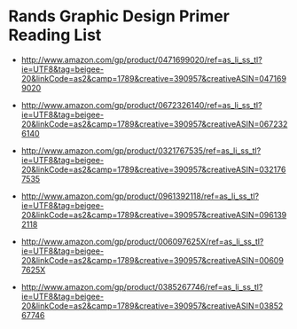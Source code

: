 Rands Graphic Design Primer Reading List
========================================

*   http://www.amazon.com/gp/product/0471699020/ref=as_li_ss_tl?ie=UTF8&tag=beigee-20&linkCode=as2&camp=1789&creative=390957&creativeASIN=0471699020
*   http://www.amazon.com/gp/product/0672326140/ref=as_li_ss_tl?ie=UTF8&tag=beigee-20&linkCode=as2&camp=1789&creative=390957&creativeASIN=0672326140
*   http://www.amazon.com/gp/product/0321767535/ref=as_li_ss_tl?ie=UTF8&tag=beigee-20&linkCode=as2&camp=1789&creative=390957&creativeASIN=0321767535

* http://www.amazon.com/gp/product/0961392118/ref=as_li_ss_tl?ie=UTF8&tag=beigee-20&linkCode=as2&camp=1789&creative=390957&creativeASIN=0961392118
*   http://www.amazon.com/gp/product/006097625X/ref=as_li_ss_tl?ie=UTF8&tag=beigee-20&linkCode=as2&camp=1789&creative=390957&creativeASIN=006097625X
*   http://www.amazon.com/gp/product/0385267746/ref=as_li_ss_tl?ie=UTF8&tag=beigee-20&linkCode=as2&camp=1789&creative=390957&creativeASIN=0385267746
